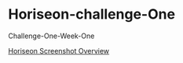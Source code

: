 # Horiseon-challenge-One

Challenge-One-Week-One

[Horiseon Screenshot Overview](https://github.com/DHenry24/Horiseon-challenge-One/blob/main/assets/images/screenshot.png?raw=true)